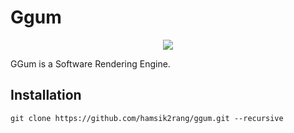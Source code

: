# Ggum
<center>
    <img src="./Document/gg.gif">
</center>

GGum is a Software Rendering Engine.

## Installation
```
git clone https://github.com/hamsik2rang/ggum.git --recursive
```
